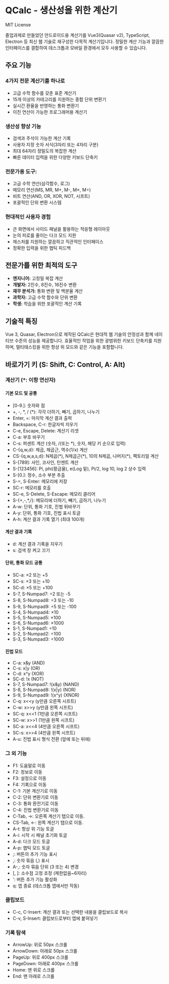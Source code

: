 # QCalc - 생산성을 위한 계산기

MIT License

졸업과제로 만들었던 안드로이드용 계산기를 Vue3(Quasar v2), TypeScript, Electron 등 최신 웹 기술로 재구성한 다목적 계산기입니다. 정밀한 계산 기능과 깔끔한 인터페이스를 결합하여 데스크톱과 모바일 환경에서 모두 사용할 수 있습니다.

## 주요 기능

### **4가지 전문 계산기를 하나로**

- 고급 수학 함수를 갖춘 표준 계산기
- 15개 이상의 카테고리를 지원하는 종합 단위 변환기
- 실시간 환율을 반영하는 통화 변환기
- 이진 연산이 가능한 프로그래머용 계산기

### **생산성 향상 기능**

- 검색과 주석이 가능한 계산 기록
- 사용자 지정 숫자 서식(3자리 또는 4자리 구분)
- 최대 64자리 정밀도의 복잡한 계산
- 빠른 데이터 입력을 위한 다양한 키보드 단축키

### **전문가용 도구:**

- 고급 수학 연산(삼각함수, 로그)
- 메모리 연산(MS, MR, M+, M-, M×, M÷)
- 비트 연산(AND, OR, XOR, NOT, 시프트)
- 포괄적인 단위 변환 시스템

### **현대적인 사용자 경험**

- 큰 화면에서 사이드 패널을 활용하는 적응형 레이아웃
- 눈의 피로를 줄이는 다크 모드 지원
- 제스처를 지원하는 깔끔하고 직관적인 인터페이스
- 정확한 입력을 위한 햅틱 피드백

## 전문가를 위한 최적의 도구

- **엔지니어:** 고정밀 복잡 계산
- **개발자:** 2진수, 8진수, 16진수 변환
- **재무 분석가:** 통화 변환 및 백분율 계산
- **과학자:** 고급 수학 함수와 단위 변환
- **학생:** 학습을 위한 포괄적인 계산 기록

## 기술적 특징

Vue 3, Quasar, Electron으로 제작된 QCalc은 현대적 웹 기술의 안정성과 함께 네이티브 수준의 성능을 제공합니다. 효율적인 작업을 위한 광범위한 키보드 단축키를 지원하며, 멀티태스킹을 위한 항상 위 모드와 같은 기능을 포함합니다.

## 바로가기 키 (S: Shift, C: Control, A: Alt)

### 계산기 (\*: 이항 연산자)

#### 기본 모드 및 공통

- [0-9\.]: 숫자와 점
- +, -, \*, / (\*): 각각 더하기, 빼기, 곱하기, 나누기
- Enter, =: 마지막 계산 결과 출력
- Backspace, C-r: 한글자씩 지우기
- C-e, Escape, Delete: 계산기 리셋
- C-a: 부호 바꾸기
- C-s: 퍼센트 계산 (숫자, /(또는 \*), 숫자, 해당 키 순으로 입력)
- C-{q,w,d}: 제곱, 제곱근, 역수(1/x) 계산
- CS-{q,w,a,s,d}: N제곱(\*), N제곱근(\*), 10의 N제곱, 나머지(\*), 팩토리얼 계산
- S-[789]: 사인, 코사인, 탄젠트 계산
- S-[123456]: Pi, phi(황금율), e(Log 밑), Pi/2, log 10, log 2 상수 입력
- S-[0\.]: 정수, 소수 부분 추출
- S-=, S-Enter: 메모리에 저장
- SC-r: 메모리를 호출
- SC-e, S-Delete, S-Escape: 메모리 클리어
- S-{+,-,\*,/}: 메모리에 더하기, 빼기, 곱하기, 나누기
- A-w: 단위, 통화 기호, 진법 뒤바꾸기
- A-y: 단위, 통화 기호, 진법 표시 토글
- A-h: 계산 결과 기록 열기 (최대 100개)

#### 계산 결과 기록

- d: 계산 결과 기록을 지우기
- s: 검색 창 켜고 끄기

#### 단위, 통화 모드 공통

- SC-a: ×2 또는 +5
- SC-s: ×3 또는 +10
- SC-d: ×5 또는 +100
- S-7, S-Numpad7: ÷2 또는 -5
- S-8, S-Numpad8: ÷3 또는 -10
- S-9, S-Numpad9: ÷5 또는 -100
- S-4, S-Numpad4: ×10
- S-5, S-Numpad5: ×100
- S-6, S-Numpad6: ×1000
- S-1, S-Numpad1: ÷10
- S-2, S-Numpad2: ÷100
- S-3, S-Numpad3: ÷1000

#### 진법 모드

- C-a: x&y (AND)
- C-s: x|y (OR)
- C-d: x^y (XOR)
- SC-d: !x (NOT)
- S-7, S-Numpad7: !(x&y) (NAND)
- S-8, S-Numpad8: !(x|y) (NOR)
- S-9, S-Numpad9: !(x^y) (XNOR)
- C-q: x<<y (y만큼 오른쪽 시프트)
- C-w: x>>y (y만큼 왼쪽 시프트)
- SC-q: x<<1 (1만큼 오른쪽 시프트)
- SC-w: x>>1 (1만큼 왼쪽 시프트)
- SC-a: x<<4 (4만큼 오른쪽 시프트)
- SC-s: x>>4 (4만큼 왼쪽 시프트)
- A-u: 진법 표시 형식 전환 (앞에 또는 뒤에)

### 그 외 기능

- F1: 도움말로 이동
- F2: 정보로 이동
- F3: 설정으로 이동
- F4: 기록으로 이동
- C-1: 기본 계산기로 이동
- C-2: 단위 변환기로 이동
- C-3: 통화 환전기로 이동
- C-4: 진법 변환기로 이동
- C-Tab, ->: 오른쪽 계산기 탭으로 이동.
- CS-Tab, <-: 왼쪽 계산기 탭으로 이동.
- A-t: 항상 위 기능 토글
- A-i: 시작 시 패널 초기화 토글
- A-d: 다크 모드 토글
- A-p: 햅틱 모드 토글
- ;: 버튼의 추가 기능 표시
- ,: 숫자 묶음 (,) 표시
- A-,: 숫자 묶음 단위 (3 또는 4) 변경
- [, ]: 소수점 고정 조정 (제한없음~6자리)
- ': 버튼 추가 기능 활성화
- q: 앱 종료 (데스크톱 앱에서만 작동)

### 클립보드

- C-c, C-Insert: 계산 결과 또는 선택한 내용을 클립보드로 복사
- C-v, S-Insert: 클립보드로부터 앱에 붙혀넣기

### 기록 탐색

- ArrowUp: 위로 50px 스크롤
- ArrowDown: 아래로 50px 스크롤
- PageUp: 위로 400px 스크롤
- PageDown: 아래로 400px 스크롤
- Home: 맨 위로 스크롤
- End: 맨 아래로 스크롤

